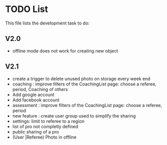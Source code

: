 # TODO List

This file lists the development task to do:

## V2.0

- offline mode does not work for creating new object

## V2.1

- create a trigger to delete unused photo on storage every week end
- coaching : improve filters of the CoachingList page: choose a referee, period, Coaching of others
- Add google account
- Add facebook account
- assessment : improve filters of the CoachingList page: choose a referee, period
- new feature : create user group used to simplify the sharing
- settings: limit to referee to a region
- list of pro not completly defined
- public sharing of a pro
- (User |Referee) Photo in offline

